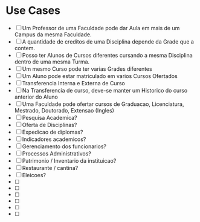 # Use Cases

- [ ] Um Professor de uma Faculdade pode dar Aula em mais de um Campus da mesma Faculdade.
- [ ] A quantidade de creditos de uma Disciplina depende da Grade que a contem.
- [ ] Posso ter Alunos de Cursos diferentes cursando a mesma Disciplina dentro de uma mesma Turma.
- [ ] Um mesmo Curso pode ter varias Grades diferentes
- [ ] Um Aluno pode estar matriculado em varios Cursos Ofertados
- [ ] Transferencia Interna e Externa de Curso
- [ ] Na Transferencia de curso, deve-se manter um Historico do curso anterior do Aluno
- [ ] Uma Faculdade pode ofertar cursos de Graduacao, Licenciatura, Mestrado, Doutorado, Extensao (Ingles)
- [ ] Pesquisa Academica?
- [ ] Oferta de Disciplinas?
- [ ] Expedicao de diplomas?
- [ ] Indicadores academicos?
- [ ] Gerenciamento dos funcionarios?
- [ ] Processos Administrativos?
- [ ] Patrimonio / Inventario da instituicao?
- [ ] Restaurante / cantina?
- [ ] Eleicoes?
- [ ] 
- [ ] 
- [ ] 
- [ ] 
- [ ] 
- [ ] 
